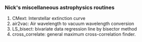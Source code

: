 ### Nick's miscellaneous astrophysics routines

1) CMext: Interstellar extinction curve
2) air2vac: Air wavelength to vacuum wavelength conversion
3) LS_bisect: bivariate data regression line by bisector method
4) cross_correlate: general maximum cross-correlation finder.

